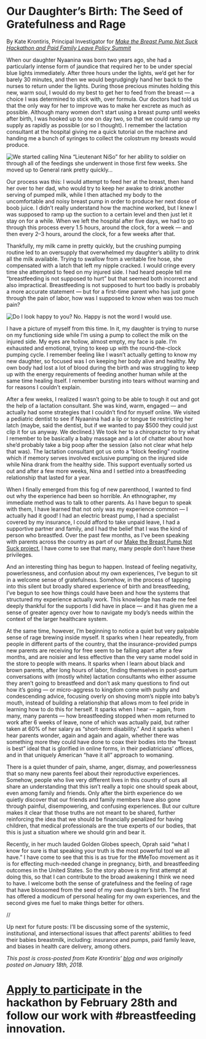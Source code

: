 # Our Daughter’s Birth: The Seed of Gratefulness and Rage

By Kate Krontiris, Principal Investigator for [_Make the Breast Pump Not Suck Hackathon and Paid Family Leave Policy Summit_](https://www.makethebreastpumpnotsuck.com/)

When our daughter Nyaanina was born two years ago, she had a particularly intense form of jaundice that required her to be under special blue lights immediately. After three hours under the lights, we’d get her for barely 30 minutes, and then we would begrudgingly hand her back to the nurses to return under the lights. During those precious minutes holding this new, warm soul, I would do my best to get her to feed from the breast — a choice I was determined to stick with, over formula. Our doctors had told us that the only way for her to improve was to make her excrete as much as possible. Although many women don’t start using a breast pump until weeks after birth, I was hooked up to one on day two, so that we could ramp up my supply as rapidly as possible (or so I thought). I remember the lactation consultant at the hospital giving me a quick tutorial on the machine and handing me a bunch of syringes to collect the colostrum my breasts would produce.

![We started calling Nina “Lieutenant NiSo” for her ability to soldier on through all of the feedings she underwent in those first few weeks. She moved up to General rank pretty quickly…](https://res.cloudinary.com/engagement-lab-home/image/upload/v1/homepage-2.0/news/medium/1_iIB-fy6Pc5GN4WWdoRGKsw.jpeg)

Our process was this: I would attempt to feed her at the breast, then hand her over to her dad, who would try to keep her awake to drink another serving of pumped milk, while I then attached my body to the uncomfortable and noisy breast pump in order to produce her next dose of boob juice. I didn’t really understand how the machine worked, but I knew I was supposed to ramp up the suction to a certain level and then just let it stay on for a while. When we left the hospital after five days, we had to go through this process every 1.5 hours, around the clock, for a week — and then every 2–3 hours, around the clock, for a few weeks after that.

Thankfully, my milk came in pretty quickly, but the crushing pumping routine led to an oversupply that overwhelmed my daughter’s ability to drink all the milk available. Trying to swallow from a veritable fire hose, she compensated with a latch that left my nipple cracked. I would cringe every time she attempted to feed on my injured side. I had heard people tell me “breastfeeding is not supposed to hurt” but that seemed both incorrect and also impractical. Breastfeeding is not supposed to hurt too badly is probably a more accurate statement — but for a first-time parent who has just gone through the pain of labor, how was I supposed to know when was too much pain?

![Do I look happy to you? No. Happy is not the word I would use.](https://res.cloudinary.com/engagement-lab-home/image/upload/v1/homepage-2.0/news/medium/1_VS9kBNXUjEl9f_SNHNQTnQ.jpeg)

I have a picture of myself from this time. In it, my daughter is trying to nurse on my functioning side while I’m using a pump to collect the milk on the injured side. My eyes are hollow, almost empty, my face is pale. I’m exhausted and emotional, trying to keep up with the round-the-clock pumping cycle. I remember feeling like I wasn’t actually getting to know my new daughter, so focused was I on keeping her body alive and healthy. My own body had lost a lot of blood during the birth and was struggling to keep up with the energy requirements of feeding another human while at the same time healing itself. I remember bursting into tears without warning and for reasons I couldn’t explain.

After a few weeks, I realized I wasn’t going to be able to tough it out and got the help of a lactation consultant. She was kind, warm, engaged — and actually had some strategies that I couldn’t find for myself online. We visited a pediatric dentist to see if Nyaanina had a lip or tongue tie restricting her latch (maybe, said the dentist, but if we wanted to pay $500 they could just clip it for us anyway. We declined.) We took her to a chiropractor to try what I remember to be basically a baby massage and a lot of chatter about how she’d probably take a big poop after the session (also not clear what help that was). The lactation consultant got us onto a “block feeding” routine which if memory serves involved exclusive pumping on the injured side while Nina drank from the healthy side. This support eventually sorted us out and after a few more weeks, Nina and I settled into a breastfeeding relationship that lasted for a year.

When I finally emerged from this fog of new parenthood, I wanted to find out why the experience had been so horrible. An ethnographer, my immediate method was to talk to other parents. As I have begun to speak with them, I have learned that not only was my experience common — I actually had it good! I had an electric breast pump, I had a specialist covered by my insurance, I could afford to take unpaid leave, I had a supportive partner and family, and I had the belief that I was the kind of person who breastfed. Over the past few months, as I’ve been speaking with parents across the country as part of our [Make the Breast Pump Not Suck project](https://www.makethebreastpumpnotsuck.com/), I have come to see that many, many people don’t have these privileges.

And an interesting thing has begun to happen. Instead of feeling negativity, powerlessness, and confusion about my own experiences, I’ve begun to sit in a welcome sense of gratefulness. Somehow, in the process of tapping into this silent but broadly shared experience of birth and breastfeeding, I’ve begun to see how things could have been and how the systems that structured my experience actually work. This knowledge has made me feel deeply thankful for the supports I did have in place — and it has given me a sense of greater agency over how to navigate my body’s needs within the context of the larger healthcare system.

At the same time, however, I’m beginning to notice a quiet but very palpable sense of rage brewing inside myself. It sparks when I hear repeatedly, from people in different parts of the country, that the insurance-provided pumps new parents are receiving for free seem to be falling apart after a few months, and are noisier and less effective than the very same model sold in the store to people with means. It sparks when I learn about black and brown parents, after long hours of labor, finding themselves in post-partum conversations with (mostly white) lactation consultants who either assume they aren’t going to breastfeed and don’t ask many questions to find out how it’s going — or micro-aggress to kingdom come with pushy and condescending advice, focusing overly on shoving mom’s nipple into baby’s mouth, instead of building a relationship that allows mom to feel pride in learning how to do this for herself. It sparks when I hear — again, from many, many parents — how breastfeeding stopped when mom returned to work after 6 weeks of leave, none of which was actually paid, but rather taken at 60% of her salary as “short-term disability.” And it sparks when I hear parents wonder, again and again and again, whether there was something more they could have done to coax their bodies into the “breast is best” ideal that is glorified in online forms, in their pediatricians’ offices, and in that uniquely American “have it all” approach to womaning.

There is a quiet thunder of pain, shame, anger, dismay, and powerlessness that so many new parents feel about their reproductive experiences. Somehow, people who live very different lives in this country of ours all share an understanding that this isn’t really a topic one should speak about, even among family and friends. Only after the birth experience do we quietly discover that our friends and family members have also gone through painful, disempowering, and confusing experiences. But our culture makes it clear that those truths are not meant to be shared, further reinforcing the idea that we should be financially penalized for having children, that medical professionals are the true experts of our bodies, that this is just a situation where we should grin and bear it.

Recently, in her much lauded Golden Globes speech, Oprah said “what I know for sure is that speaking your truth is the most powerful tool we all have.” I have come to see that this is as true for the #MeToo movement as it is for effecting much-needed change in pregnancy, birth, and breastfeeding outcomes in the United States. So the story above is my first attempt at doing this, so that I can contribute to the broad awakening I think we need to have. I welcome both the sense of gratefulness and the feeling of rage that have blossomed from the seed of my own daughter’s birth. The first has offered a modicum of personal healing for my own experiences, and the second gives me fuel to make things better for others.

//

Up next for future posts: I’ll be discussing some of the systemic, institutional, and intersectional issues that affect parents’ abilities to feed their babies breastmilk, including: insurance and pumps, paid family leave, and biases in health care delivery, among others.

_This post is cross-posted from Kate Krontiris’ [blog](https://www.katekrontiris.com/home/2018/1/18/our-daughters-birth-the-seed-of-gratefulness-and-rage) and was originally posted on January 18th, 2018._

# [Apply to participate](https://www.makethebreastpumpnotsuck.com/participate/) in the hackathon by February 28th and follow our work with #breastfeeding innovation.
